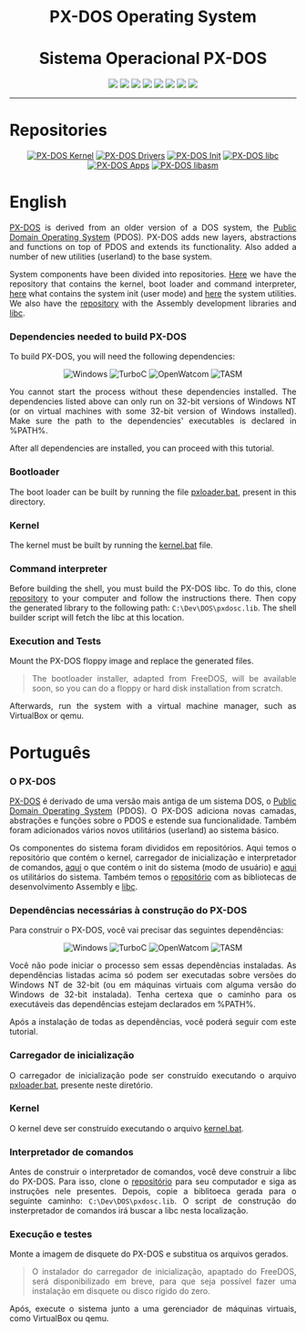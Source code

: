 <div align="center">

<h1>PX-DOS Operating System</h1>
<h1>Sistema Operacional PX-DOS</h3>

![](https://img.shields.io/github/license/felipenlunkes/PX-DOS.svg)
![](https://img.shields.io/github/stars/felipenlunkes/PX-DOS.svg)
![](https://img.shields.io/github/issues/felipenlunkes/PX-DOS.svg)
![](https://img.shields.io/github/issues-closed/felipenlunkes/PX-DOS.svg)
![](https://img.shields.io/github/issues-pr/felipenlunkes/PX-DOS.svg)
![](https://img.shields.io/github/issues-pr-closed/felipenlunkes/PX-DOS.svg)
![](https://img.shields.io/github/downloads/felipenlunkes/PX-DOS/total.svg)
![](https://img.shields.io/github/release/felipenlunkes/PX-DOS.svg)

</div>

<hr>

# Repositories

<div align="center">
  
[![PX-DOS Kernel](https://github-readme-stats.vercel.app/api/pin/?username=felipenlunkes&repo=PX-DOS&theme=dark)](https://github.com/felipenlunkes/PX-DOS)
[![PX-DOS Drivers](https://github-readme-stats.vercel.app/api/pin/?username=felipenlunkes&repo=PX-DOS-Drivers&theme=dark)](https://github.com/felipenlunkes/PX-DOS-Drivers)
[![PX-DOS Init](https://github-readme-stats.vercel.app/api/pin/?username=felipenlunkes&repo=PX-DOS-init&theme=dark)](https://github.com/felipenlunkes/PX-DOS-init)
[![PX-DOS libc](https://github-readme-stats.vercel.app/api/pin/?username=felipenlunkes&repo=PX-DOS-libc&theme=dark)](https://github.com/felipenlunkes/PX-DOS-libc)
[![PX-DOS Apps](https://github-readme-stats.vercel.app/api/pin/?username=felipenlunkes&repo=PX-DOS-Apps&theme=dark)](https://github.com/felipenlunkes/PX-DOS-Apps)
[![PX-DOS libasm](https://github-readme-stats.vercel.app/api/pin/?username=felipenlunkes&repo=PX-DOS-libasm&theme=dark)](https://github.com/felipenlunkes/PX-DOS-libasm)

</div>

# English

<div align="justify">

[PX-DOS](https://github.com/felipenlunkes/PX-DOS) is derived from an older version of a DOS system, the [Public Domain Operating System](http://www.pdos.org/) (PDOS). PX-DOS adds new layers, abstractions and functions on top of PDOS and extends its functionality. Also added a number of new utilities (userland) to the base system.

System components have been divided into repositories. [Here](https://github.com/felipenlunkes/PX-DOS) we have the repository that contains the kernel, boot loader and command interpreter, [here](https://github.com/felipenlunkes/PX-DOS-init) what contains the system init (user mode) and [here](https://github.com/felipenlunkes/PX-DOS-Apps) the system utilities. We also have the [repository](https://github.com/felipenlunkes/PX-DOS-libasm) with the Assembly development libraries and [libc](https://github.com/felipenlunkes/PX-DOS-libc).

</div>

### Dependencies needed to build PX-DOS

<div align="justify">

To build PX-DOS, you will need the following dependencies:

</div>

<div align="center">

![Windows](https://img.shields.io/badge/Windows_32_bit-0078D6?style=for-the-badge&logo=windows&logoColor=white)
![TurboC](https://img.shields.io/badge/Borland_Turbo_C-F57842?style=for-the-badge&logo=c&logoColor=white)
![OpenWatcom](https://img.shields.io/badge/Open_Watcom-4EAA25?style=for-the-badge&logo=c&logoColor=white)
![TASM](https://img.shields.io/badge/TASM-0C322C?style=for-the-badge&logo=assembly&logoColor=white)

</div>

<div align="justify">

You cannot start the process without these dependencies installed. The dependencies listed above can only run on 32-bit versions of Windows NT (or on virtual machines with some 32-bit version of Windows installed). Make sure the path to the dependencies' executables is declared in %PATH%.

After all dependencies are installed, you can proceed with this tutorial.

</div>

### Bootloader

<div align="justify">

The boot loader can be built by running the file [pxloader.bat](pxloader.bat), present in this directory.

</div>

### Kernel

<div align="justify">

The kernel must be built by running the [kernel.bat](kernel.bat) file.

</div>

### Command interpreter

<div align="justify">

Before building the shell, you must build the PX-DOS libc. To do this, clone [repository](https://github.com/felipenlunkes/PX-DOS-libc) to your computer and follow the instructions there. Then copy the generated library to the following path: `C:\Dev\DOS\pxdosc.lib`. The shell builder script will fetch the libc at this location.

</div>

### Execution and Tests

<div align="justify">

Mount the PX-DOS floppy image and replace the generated files.

> The bootloader installer, adapted from FreeDOS, will be available soon, so you can do a floppy or hard disk installation from scratch.

Afterwards, run the system with a virtual machine manager, such as VirtualBox or qemu.

</div>

# Português

### O PX-DOS

<div align="justify">

[PX-DOS](https://github.com/felipenlunkes/PX-DOS) é derivado de uma versão mais antiga de um sistema DOS, o [Public Domain Operating System](http://www.pdos.org/) (PDOS). O PX-DOS adiciona novas camadas, abstrações e funções sobre o PDOS e estende sua funcionalidade. Também foram adicionados vários novos utilitários (userland) ao sistema básico.

Os componentes do sistema foram divididos em repositórios. Aqui temos o repositório que contém o kernel, carregador de inicialização e interpretador de comandos, [aqui](https://github.com/felipenlunkes/PX-DOS-init) o ​​que contém o init do sistema (modo de usuário) e [aqui](https://github.com/felipenlunkes/PX-DOS-Apps) os utilitários do sistema. Também temos o [repositório](https://github.com/felipenlunkes/PX-DOS-libasm) com as bibliotecas de desenvolvimento Assembly e [libc](https://github.com/felipenlunkes/PX-DOS-libc).

</div>
  
### Dependências necessárias à construção do PX-DOS

<div align="justify">

Para construir o PX-DOS, você vai precisar das seguintes dependências:

</div>

<div align="center">

![Windows](https://img.shields.io/badge/Windows_32_bit-0078D6?style=for-the-badge&logo=windows&logoColor=white)
![TurboC](https://img.shields.io/badge/Borland_Turbo_C-F57842?style=for-the-badge&logo=c&logoColor=white)
![OpenWatcom](https://img.shields.io/badge/Open_Watcom-4EAA25?style=for-the-badge&logo=c&logoColor=white)
![TASM](https://img.shields.io/badge/TASM-0C322C?style=for-the-badge&logo=assembly&logoColor=white)

</div>

<div align="justify">

Você não pode iniciar o processo sem essas dependências instaladas. As dependências listadas acima só podem ser executadas sobre versões do Windows NT de 32-bit (ou em máquinas virtuais com alguma versão do Windows de 32-bit instalada). Tenha certexa que o caminho para os executáveis das dependências estejam declarados em %PATH%.

Após a instalação de todas as dependências, você poderá seguir com este tutorial.

</div>

### Carregador de inicialização

<div align="justify">

O carregador de inicialização pode ser construído executando o arquivo [pxloader.bat](pxloader.bat), presente neste diretório.

</div>

### Kernel

<div align="justify">

O kernel deve ser construído executando o arquivo [kernel.bat](kernel.bat).

</div>

### Interpretador de comandos

<div align="justify">

Antes de construir o interpretador de comandos, você deve construir a libc do PX-DOS. Para isso, clone o [repositório](https://github.com/felipenlunkes/PX-DOS-libc) para seu computador e siga as instruções nele presentes. Depois, copie a biblitoeca gerada para o seguinte caminho: `C:\Dev\DOS\pxdosc.lib`. O script de construção do insterpretador de comandos irá buscar a libc nesta localização.

</div>

### Execução e testes

<div align="justify">

Monte a imagem de disquete do PX-DOS e substitua os arquivos gerados.

> O instalador do carregador de inicialização, apaptado do FreeDOS, será disponibilizado em breve, para que seja possível fazer uma instalação em disquete ou disco rígido do zero.

Após, execute o sistema junto a uma gerenciador de máquinas virtuais, como VirtualBox ou qemu.

</div>

<!-- Versão do arquivo: 1.0

Copyright © 2012-2022 Felipe Miguel Nery Lunkes

-->